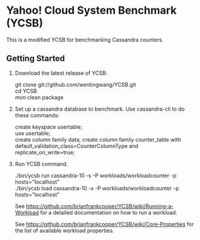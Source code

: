 Yahoo! Cloud System Benchmark (YCSB)
====================================

This is a modified YCSB for benchmarking Cassandra counters.


Getting Started
---------------

1. Download the latest release of YCSB:
  
   git clone git://github.com/wentingwang/YCSB.git  
   cd YCSB  
   mvn clean package

2. Set up a cassandra database to benchmark. Use cassandra-cli to do these commands:

   create keyspace usertable;  
   use usertable;  
   create column family data;
   create column family counter_table with default_validation_class=CounterColumnType and replicate_on_write=true;

3. Run YCSB command. 
  
   ./bin/ycsb run cassandra-10 -s -P workloads/workloadcounter -p hosts="localhost"  
   ./bin/ycsb load cassandra-10 -s -P workloads/workloadcounter -p hosts="localhost"

   See https://github.com/brianfrankcooper/YCSB/wiki/Running-a-Workload
   for a detailed documentation on how to run a workload.

   See https://github.com/brianfrankcooper/YCSB/wiki/Core-Properties for 
   the list of available workload properties.
